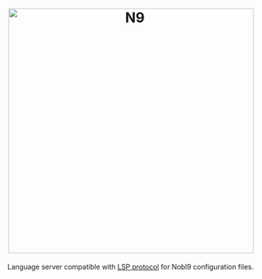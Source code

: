 <!-- markdownlint-disable line-length html -->
<h1 align="center">
   <picture>
      <source media="(prefers-color-scheme: dark)" srcset="https://github.com/nobl9/nobl9-go/assets/48822818/caa6dfd0-e4b7-4cc5-b565-b867e23988ec">
      <source media="(prefers-color-scheme: light)" srcset="https://github.com/nobl9/nobl9-go/assets/48822818/4b0288bf-28ec-4435-af42-1d8918c81a47">
      <img alt="N9" src="https://github.com/nobl9/nobl9-go/assets/48822818/4b0288bf-28ec-4435-af42-1d8918c81a47" width="500" />
   </picture>
</h1>

Language server compatible with [LSP protocol](https://microsoft.github.io/language-server-protocol/)
for Nobl9 configuration files.
